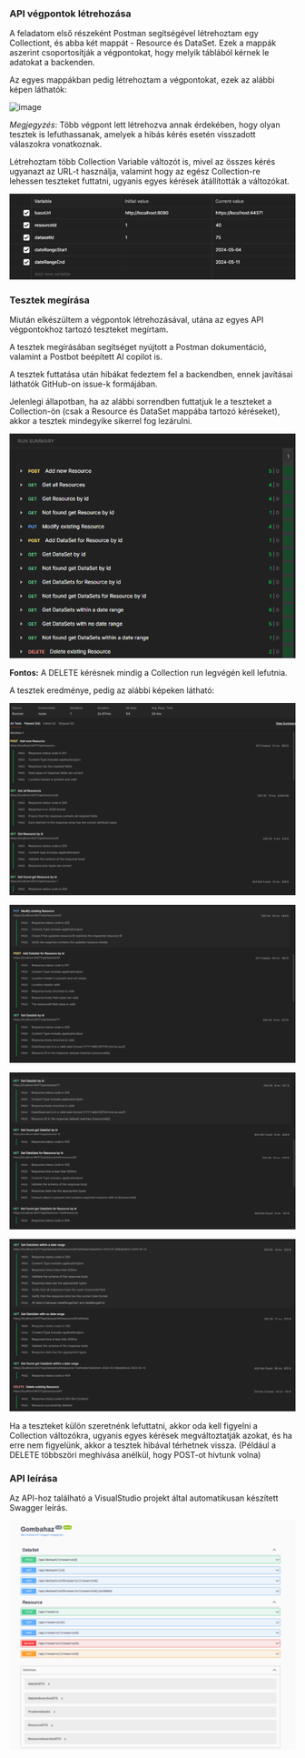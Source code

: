 ### API végpontok létrehozása

A feladatom első részeként Postman segítségével létrehoztam egy Collectiont, és abba két mappát - Resource és DataSet. Ezek a mappák aszerint csoportosítják a végpontokat, hogy melyik táblából kérnek le adatokat a backenden.

Az egyes mappákban pedig létrehoztam a végpontokat, ezek az alábbi képen láthatók:

![image](https://github.com/BME-MIT-IET/iet-hf-2024-lg_iet_lab/assets/166651149/35ed5972-20f0-4301-9ca3-5b601b6c2c12)

_Megjegyzés_: Több végpont lett létrehozva annak érdekében, hogy olyan tesztek is lefuthassanak, amelyek a hibás kérés esetén visszadott válaszokra vonatkoznak.

Létrehoztam több Collection Variable változót is, mivel az összes kérés ugyanazt az URL-t használja, valamint hogy az egész Collection-re lehessen teszteket futtatni, ugyanis egyes kérések átállították a változókat.

![alt text](src/img1.png)

### Tesztek megírása

Miután elkészültem a végpontok létrehozásával, utána az egyes API végpontokhoz tartozó teszteket megírtam.

A tesztek megírásában segítséget nyújtott a Postman dokumentáció, valamint a Postbot beépített AI copilot is.

A tesztek futtatása után hibákat fedeztem fel a backendben, ennek javításai láthatók GitHub-on issue-k formájában.

Jelenlegi állapotban, ha az alábbi sorrendben futtatjuk le a teszteket a Collection-ön (csak a Resource és DataSet mappába tartozó kéréseket), akkor a tesztek mindegyike sikerrel fog lezárulni.

![alt text](src/img6.png)

**Fontos:** A DELETE kérésnek mindig a Collection run legvégén kell lefutnia.

A tesztek eredménye, pedig az alábbi képeken látható:

![alt text](src/img2.png)

![alt text](src/img3.png)

![alt text](src/img4.png)

![alt text](src/img5.png)

Ha a teszteket külön szeretnénk lefuttatni, akkor oda kell figyelni a Collection változókra, ugyanis egyes kérések megváltoztatják azokat, és ha erre nem figyelünk, akkor a tesztek hibával térhetnek vissza. (Például a DELETE többszöri meghívása anélkül, hogy POST-ot hívtunk volna)

### API leírása

Az API-hoz található a VisualStudio projekt által automatikusan készített Swagger leírás.

![alt text](src/img7.png)